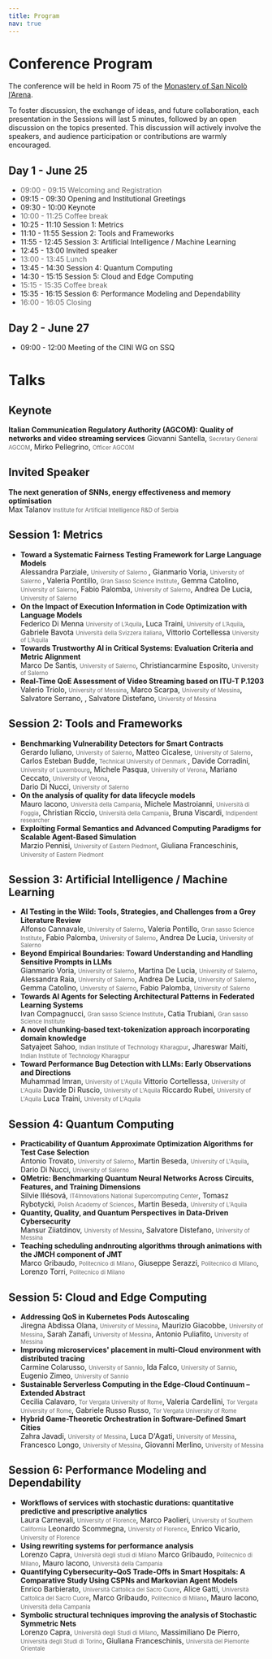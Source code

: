 ```yaml
---
title: Program
nav: true
---
```


# Conference Program
The conference will be held in Room 75 of the [Monastery of San Nicolò l’Arena](https://www.monasterodeibenedettini.it/en/).


To foster discussion, the exchange of ideas, and future collaboration, each presentation
in the Sessions will last 5 minutes, followed by an open discussion on the topics presented. 
This discussion will actively involve the speakers, and audience participation or contributions
are warmly encouraged.

## Day 1 - June 25
- <font color="#666">09:00 - 09:15 Welcoming and Registration</font>
- 09:15 - 09:30 Opening and Institutional Greetings
- 09:30 - 10:00 Keynote
- <font color="#666">10:00 - 11:25 Coffee break</font>
- 10:25 - 11:10 Session 1: Metrics
- 11:10 - 11:55 Session 2: Tools and Frameworks
- 11:55 - 12:45 Session 3: Artificial Intelligence / Machine Learning
- 12:45 - 13:00	Invited speaker
- <font color="#666">13:00 - 13:45 Lunch</font>
- 13:45 - 14:30	Session 4: Quantum Computing
- 14:30 - 15:15 Session 5: Cloud and Edge Computing
- <font color="#666">15:15 - 15:35 Coffee break</font>
- 15:35 - 16:15	Session 6: Performance Modeling and Dependability
- <font color="#666">16:00 - 16:05 Closing</font>

## Day 2 - June 27
- 09:00 - 12:00 Meeting of the CINI WG on SSQ


# Talks

## **Keynote**
**Italian Communication Regulatory Authority (AGCOM): Quality of networks and video streaming services**
Giovanni Santella, <span style="font-size:0.8em;color:#666">Secretary General AGCOM</span>, 
Mirko Pellegrino, <span style="font-size:0.8em;color:#666">Officer AGCOM</span>

## **Invited Speaker**
**The next generation of SNNs, energy effectiveness and memory optimisation**\
Max Talanov <span style="font-size:0.8em;color:#666">Institute for Artificial Intelligence R&D of Serbia</span> 


## **Session 1: Metrics**
- **Toward a Systematic Fairness Testing Framework for Large Language Models**\
    Alessandra Parziale, <span style="font-size:0.8em;color:#666"> University of Salerno </span>, 
    Gianmario Voria, <span style="font-size:0.8em;color:#666"> University of Salerno </span>,
    Valeria Pontillo, <span style="font-size:0.8em;color:#666"> Gran Sasso Science Institute</span>, 
    Gemma Catolino, <span style="font-size:0.8em;color:#666"> University of Salerno</span>,
    Fabio Palomba, <span style="font-size:0.8em;color:#666"> University of Salerno</span>,
    Andrea De Lucia, <span style="font-size:0.8em;color:#666"> University of Salerno</span>
- **On the Impact of Execution Information in Code Optimization with Language Models**\
    Federico Di Menna <span style="font-size:0.8em;color:#666"> University of L’Aquila</span>,
    Luca Traini, <span style="font-size:0.8em;color:#666"> University of L’Aquila</span>, 
    Gabriele Bavota <span style="font-size:0.8em;color:#666">Università della Svizzera italiana</span>, 
    Vittorio Cortellessa <span style="font-size:0.8em;color:#666"> University of L’Aquila</span>
- **Towards Trustworthy AI in Critical Systems: Evaluation Criteria and Metric Alignment**\
    Marco De Santis, <span style="font-size:0.8em;color:#666"> University of Salerno</span>,
    Christiancarmine Esposito, <span style="font-size:0.8em;color:#666"> University of Salerno</span>
- **Real-Time QoE Assessment of Video Streaming based on ITU-T P.1203**\
    Valerio Triolo, <span style="font-size:0.8em;color:#666"> University of Messina</span>,
    Marco Scarpa, <span style="font-size:0.8em;color:#666"> University of Messina</span>,
    Salvatore Serrano, ,
    Salvatore Distefano, <span style="font-size:0.8em;color:#666"> University of Messina</span>

## **Session 2: Tools and Frameworks**
- **Benchmarking Vulnerability Detectors for Smart Contracts**\
  Gerardo Iuliano, <span style="font-size:0.8em;color:#666"> University of Salerno</span>,
  Matteo Cicalese, <span style="font-size:0.8em;color:#666"> University of Salerno</span>,
  Carlos Esteban Budde, <span style="font-size:0.8em;color:#666">  Technical University of Denmark </span>, 
  Davide Corradini, <span style="font-size:0.8em;color:#666"> University of Luxembourg</span>, 
  Michele Pasqua, <span style="font-size:0.8em;color:#666"> University of Verona</span>,
  Mariano Ceccato, <span style="font-size:0.8em;color:#666"> University of Verona</span>,  
  Dario Di Nucci, <span style="font-size:0.8em;color:#666"> University of Salerno</span>
- **On the analysis of quality for data lifecycle models**\
  Mauro Iacono, <span style="font-size:0.8em;color:#666">Università della Campania</span>,
  Michele Mastroianni, <span style="font-size:0.8em;color:#666">Università di Foggia</span>, 
  Christian Riccio, <span style="font-size:0.8em;color:#666">Università della Campania</span>, 
  Bruna Viscardi, <span style="font-size:0.8em;color:#666">Indipendent researcher</span>
- **Exploiting Formal Semantics and Advanced Computing Paradigms for Scalable Agent-Based Simulation**\
  Marzio Pennisi, <span style="font-size:0.8em;color:#666">University of Eastern Piedmont</span>,
  Giuliana Franceschinis, <span style="font-size:0.8em;color:#666">University of Eastern Piedmont</span>


## **Session 3: Artificial Intelligence / Machine Learning**
- **AI Testing in the Wild: Tools, Strategies, and Challenges from a Grey Literature Review**\
    Alfonso Cannavale, <span style="font-size:0.8em;color:#666"> University of Salerno</span>,
    Valeria Pontillo, <span style="font-size:0.8em;color:#666"> Gran sasso Science Institute</span>, 
    Fabio Palomba, <span style="font-size:0.8em;color:#666"> University of Salerno</span>,
    Andrea De Lucia, <span style="font-size:0.8em;color:#666"> University of Salerno</span>
- **Beyond Empirical Boundaries: Toward Understanding and Handling Sensitive Prompts in LLMs**\
    Gianmario Voria, <span style="font-size:0.8em;color:#666"> University of Salerno</span>,
    Martina De Lucia, <span style="font-size:0.8em;color:#666"> University of Salerno</span>,
    Alessandra Raia, <span style="font-size:0.8em;color:#666"> University of Salerno</span>,
    Andrea De Lucia, <span style="font-size:0.8em;color:#666"> University of Salerno</span>,
    Gemma Catolino, <span style="font-size:0.8em;color:#666"> University of Salerno</span>,
    Fabio Palomba, <span style="font-size:0.8em;color:#666"> University of Salerno</span>
- **Towards AI Agents for Selecting Architectural Patterns in Federated Learning Systems**\
    Ivan Compagnucci, <span style="font-size:0.8em;color:#666"> Gran sasso Science Institute</span>,
    Catia Trubiani, <span style="font-size:0.8em;color:#666"> Gran sasso Science Institute</span>
- **A novel chunking-based text-tokenization approach incorporating domain knowledge**\
    Satyajeet Sahoo, <span style="font-size:0.8em;color:#666">Indian Institute of Technology Kharagpur</span>,
    Jhareswar Maiti, <span style="font-size:0.8em;color:#666">Indian Institute of Technology Kharagpur</span>
- **Toward Performance Bug Detection with LLMs: Early Observations and Directions**\
  Muhammad Imran, <span style="font-size:0.8em;color:#666">University of L'Aquila</span>
  Vittorio Cortellessa, <span style="font-size:0.8em;color:#666">University of L'Aquila</span>
  Davide Di Ruscio, <span style="font-size:0.8em;color:#666">University of L'Aquila</span>
  Riccardo Rubei, <span style="font-size:0.8em;color:#666">University of L'Aquila</span>
  Luca Traini, <span style="font-size:0.8em;color:#666">University of L'Aquila</span>


## **Session 4: Quantum Computing**
- **Practicability of Quantum Approximate Optimization Algorithms for Test Case Selection**\
  Antonio Trovato, <span style="font-size:0.8em;color:#666">University of Salerno</span>, 
  Martin Beseda, <span style="font-size:0.8em;color:#666">University of L'Aquila</span>,
  Dario Di Nucci, <span style="font-size:0.8em;color:#666">University of Salerno</span>
- **QMetric: Benchmarking Quantum Neural Networks Across Circuits, Features, and Training Dimensions**\
  Silvie Illésová, <span style="font-size:0.8em;color:#666">IT4Innovations National Supercomputing Center</span>,
  Tomasz Rybotycki, <span style="font-size:0.8em;color:#666">Polish Academy of Sciences</span>,
  Martin Beseda, <span style="font-size:0.8em;color:#666">University of L'Aquila</span>
- **Quantity, Quality, and Quantum Perspectives in Data-Driven Cybersecurity**\
  Mansur Ziiatdinov, <span style="font-size:0.8em;color:#666"> University of Messina</span>,
  Salvatore Distefano, <span style="font-size:0.8em;color:#666"> University of Messina</span>
- **Teaching scheduling andnrouting algorithms through animations with the JMCH component of JMT**\
  Marco Gribaudo, <span style="font-size:0.8em;color:#666"> Politecnico di Milano</span>,
  Giuseppe Serazzi, <span style="font-size:0.8em;color:#666"> Politecnico di Milano</span>,
  Lorenzo Torri, <span style="font-size:0.8em;color:#666"> Politecnico di Milano</span>

## **Session 5: Cloud and Edge Computing**
- **Addressing QoS in Kubernetes Pods Autoscaling**\
  Jiregna Abdissa Olana, <span style="font-size:0.8em;color:#666"> University of Messina</span>,
  Maurizio Giacobbe, <span style="font-size:0.8em;color:#666"> University of Messina</span>,
  Sarah Zanafi, <span style="font-size:0.8em;color:#666"> University of Messina</span>,
  Antonio Puliafito, <span style="font-size:0.8em;color:#666"> University of Messina</span>
- **Improving microservices' placement in multi-Cloud environment with distributed tracing**\
  Carmine Colarusso, <span style="font-size:0.8em;color:#666"> University of Sannio</span>,
  Ida Falco, <span style="font-size:0.8em;color:#666"> University of Sannio</span>,
  Eugenio Zimeo, <span style="font-size:0.8em;color:#666"> University of Sannio</span>
- **Sustainable Serverless Computing in the Edge-Cloud Continuum – Extended Abstract**\
  Cecilia Calavaro, <span style="font-size:0.8em;color:#666">Tor Vergata University of Rome</span>,
  Valeria Cardellini, <span style="font-size:0.8em;color:#666">Tor Vergata University of Rome</span>,
  Gabriele Russo Russo, <span style="font-size:0.8em;color:#666">Tor Vergata University of Rome</span>
- **Hybrid Game-Theoretic Orchestration in Software-Defined Smart Cities**\
  Zahra Javadi, <span style="font-size:0.8em;color:#666"> University of Messina</span>,
  Luca D'Agati, <span style="font-size:0.8em;color:#666"> University of Messina</span>,
  Francesco Longo, <span style="font-size:0.8em;color:#666"> University of Messina</span>,
  Giovanni Merlino, <span style="font-size:0.8em;color:#666"> University of Messina</span>

## **Session 6: Performance Modeling and Dependability**
- **Workflows of services with stochastic durations: quantitative predictive and prescriptive analytics**\
  Laura Carnevali, <span style="font-size:0.8em;color:#666">University of Florence</span>, 
  Marco Paolieri, <span style="font-size:0.8em;color:#666">University of Southern California</span> 
  Leonardo Scommegna, <span style="font-size:0.8em;color:#666">University of Florence</span>,
  Enrico Vicario, <span style="font-size:0.8em;color:#666">University of Florence</span>
- **Using rewriting systems for performance analysis**\
  Lorenzo Capra, <span style="font-size:0.8em;color:#666"> Università degli studi di Milano</span>
  Marco Gribaudo, <span style="font-size:0.8em;color:#666"> Politecnico di Milano</span>,
  Mauro Iacono, <span style="font-size:0.8em;color:#666">Università della Campania</span>
- **Quantifying Cybersecurity–QoS Trade-Offs in Smart Hospitals: A Comparative Study Using CSPNs and Markovian Agent Models**\
  Enrico Barbierato, <span style="font-size:0.8em;color:#666"> Università Cattolica del Sacro Cuore</span>,
  Alice Gatti, <span style="font-size:0.8em;color:#666"> Università Cattolica del Sacro Cuore</span>,
  Marco Gribaudo, <span style="font-size:0.8em;color:#666"> Politecnico di Milano</span>,
  Mauro Iacono, <span style="font-size:0.8em;color:#666">Università della Campania</span>
- **Symbolic structural techniques improving the analysis of Stochastic Symmetric Nets**\
  Lorenzo Capra, <span style="font-size:0.8em;color:#666"> Università degli Studi di Milano</span>, 
  Massimiliano De Pierro, <span style="font-size:0.8em;color:#666"> Università degli Studi di Torino</span>,
  Giuliana Franceschinis, <span style="font-size:0.8em;color:#666"> Università del Piemonte Orientale</span>